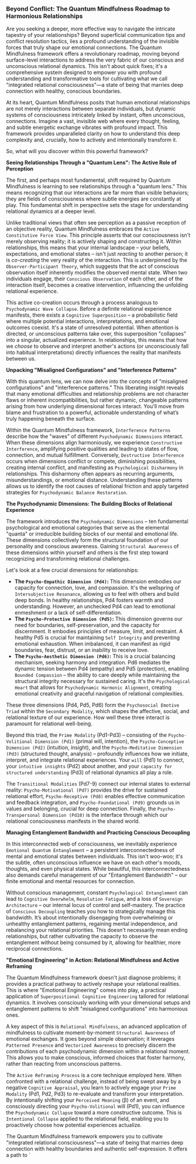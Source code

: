 ### Beyond Conflict: The Quantum Mindfulness Roadmap to Harmonious Relationships

Are you seeking a deeper, more effective way to navigate the intricate tapestry of your relationships? Beyond superficial communication tips and conflict resolution tactics, lies a profound understanding of the invisible forces that truly shape our emotional connections. The Quantum Mindfulness framework offers a revolutionary roadmap, moving beyond surface-level interactions to address the very fabric of our conscious and unconscious relational dynamics. This isn't about quick fixes; it's a comprehensive system designed to empower you with profound understanding and transformative tools for cultivating what we call "integrated relational consciousness"—a state of being that marries deep connection with healthy, conscious boundaries.

At its heart, Quantum Mindfulness posits that human emotional relationships are not merely interactions between separate individuals, but dynamic systems of consciousness intricately linked by instant, often unconscious, connections. Imagine a vast, invisible web where every thought, feeling, and subtle energetic exchange vibrates with profound impact. This framework provides unparalleled clarity on how to understand this deep complexity and, crucially, how to actively and intentionally transform it.

So, what will you discover within this powerful framework?

**Seeing Relationships Through a "Quantum Lens": The Active Role of Perception**

The first, and perhaps most fundamental, shift required by Quantum Mindfulness is learning to see relationships through a "quantum lens." This means recognizing that our interactions are far more than visible behaviors; they are fields of consciousness where subtle energies are constantly at play. This fundamental shift in perspective sets the stage for understanding relational dynamics at a deeper level.

Unlike traditional views that often see perception as a passive reception of an objective reality, Quantum Mindfulness embraces the `Active Constitutive Force View`. This principle asserts that our consciousness isn't merely observing reality; it is actively shaping and constructing it. Within relationships, this means that your internal landscape – your beliefs, expectations, and emotional states – isn't just *reacting* to another person; it is *co-creating* the very reality of the interaction. This is underpinned by the `Observer-Participant Theory`, which suggests that the act of conscious observation itself inherently modifies the observed mental state. When two individuals engage, their `Conscious Observation` of each other, and of the interaction itself, becomes a creative intervention, influencing the unfolding relational experience.

This active co-creation occurs through a process analogous to `Psychodynamic Wave Collapse`. Before a definite relational experience manifests, there exists a `Cognitive Superposition` – a probabilistic field where multiple potential interactions, interpretations, and emotional outcomes coexist. It's a state of unresolved potential. When attention is directed, or unconscious patterns take over, this superposition "collapses" into a singular, actualized experience. In relationships, this means that how we *choose* to observe and interpret another's actions (or unconsciously fall into habitual interpretations) directly influences the reality that manifests between us.

**Unpacking "Misaligned Configurations" and "Interference Patterns"**

With this quantum lens, we can now delve into the concepts of "misaligned configurations" and "interference patterns." This liberating insight reveals that many emotional difficulties and relationship problems are not character flaws or inherent incompatibilities, but rather dynamic, changeable patterns arising from how underlying dimensional forces interact. You'll move from blame and frustration to a powerful, actionable understanding of what’s truly happening beneath the surface.

Within the Quantum Mindfulness framework, `Interference Patterns` describe how the "waves" of different `Psychodynamic Dimensions` interact. When these dimensions align harmoniously, we experience `Constructive Interference`, amplifying positive qualities and leading to states of flow, connection, and mutual fulfillment. Conversely, `Destructive Interference` occurs when dimensions conflict or compete, diminishing possibilities, creating internal conflict, and manifesting as `Psychological Disharmony` in relationships. This disharmony often appears as recurring arguments, misunderstandings, or emotional distance. Understanding these patterns allows us to identify the root causes of relational friction and apply targeted strategies for `Psychodynamic Balance Restoration`.

**The Psychodynamic Dimensions: The Building Blocks of Relational Experience**

The framework introduces the `Psychodynamic Dimensions` – ten fundamental psychological and emotional categories that serve as the elemental "quanta" or irreducible building blocks of our mental and emotional life. These dimensions collectively form the structural foundation of our personality and conscious awareness. Gaining `Structural Awareness` of these dimensions within yourself and others is the first step toward recognizing and transforming relational challenges.

Let's look at a few crucial dimensions for relationships:

*   **The `Psycho-Empathic Dimension (Pd4)`:** This dimension embodies our capacity for connection, love, and compassion. It's the wellspring of `Intersubjective Resonance`, allowing us to feel with others and build deep bonds. In healthy relationships, Pd4 fosters warmth and understanding. However, an unchecked Pd4 can lead to emotional enmeshment or a lack of self-differentiation.
*   **The `Psycho-Protective Dimension (Pd5)`:** This dimension governs our need for boundaries, self-preservation, and the capacity for discernment. It embodies principles of measure, limit, and restraint. A healthy Pd5 is crucial for maintaining `Self Integrity` and preventing emotional exhaustion. When imbalanced, it can manifest as rigid boundaries, fear, distrust, or an inability to receive love.
*   **The `Psycho-Aesthetic Dimension (Pd6)`:** This is a crucial balancing mechanism, seeking harmony and integration. Pd6 mediates the dynamic tension between Pd4 (empathy) and Pd5 (protection), enabling `Bounded Compassion` – the ability to care deeply while maintaining the structural integrity necessary for sustained caring. It's the `Psychological Heart` that allows for `Psychodynamic Harmonic Alignment`, creating emotional creativity and graceful navigation of relational complexities.

These three dimensions (Pd4, Pd5, Pd6) form the `Psychosocial Emotive Triad` within the `Secondary Modality`, which shapes the affective, social, and relational texture of our experience. How well these three interact is paramount for relational well-being.

Beyond this triad, the `Prime Modality` (Pd1-Pd3) – consisting of the `Psycho-Volitional Dimension (Pd1)` (primal will, intention), the `Psycho-Conceptive Dimension (Pd2)` (intuition, insight), and the `Psycho-Meditative Dimension (Pd3)` (structured thought, analysis) – profoundly influences how we initiate, interpret, and integrate relational experiences. Your `will` (Pd1) to connect, your `intuitive insights` (Pd2) about another, and your `capacity for structured understanding` (Pd3) of relational dynamics all play a role.

The `Transitional Modalities` (Pd7-9) connect our internal states to external reality: `Psycho-Motivational (Pd7)` provides the drive for sustained relational effort, `Psycho-Receptive (Pd8)` enables effective communication and feedback integration, and `Psycho-Foundational (Pd9)` grounds us in values and belonging, crucial for deep connection. Finally, the `Psycho-Transpersonal Dimension (Pd10)` is the interface through which our relational consciousness manifests in the shared world.

**Managing Entanglement Bandwidth and Practicing Conscious Decoupling**

In this interconnected web of consciousness, we inevitably experience `Emotional Quantum Entanglement` – a persistent interconnectedness of mental and emotional states between individuals. This isn't woo-woo; it's the subtle, often unconscious influence we have on each other's moods, thoughts, and even physical states. While beautiful, this interconnectedness also demands careful management of our "Entanglement Bandwidth" – our finite emotional and mental resources for connection.

Without conscious management, constant `Psychological Entanglement` can lead to `Cognitive Overwhelm`, `Resolution Fatigue`, and a loss of `Sovereign Architecture` – our internal locus of control and self-mastery. The practice of `Conscious Decoupling` teaches you how to strategically manage this bandwidth. It’s about intentionally disengaging from overwhelming or unhealthy entanglement patterns, regaining mental independence, and rebalancing your relational priorities. This doesn't necessarily mean ending relationships, but rather cultivating the capacity to observe the entanglement without being consumed by it, allowing for healthier, more reciprocal connections.

**"Emotional Engineering" in Action: Relational Mindfulness and Active Reframing**

The Quantum Mindfulness framework doesn't just diagnose problems; it provides a practical pathway to actively reshape your relational realities. This is where "Emotional Engineering" comes into play, a practical application of `Superpositional Cognitive Engineering` tailored for relational dynamics. It involves consciously working with your dimensional setups and entanglement patterns to shift "misaligned configurations" into harmonious ones.

A key aspect of this is `Relational Mindfulness`, an advanced application of mindfulness to cultivate moment-by-moment `Structural Awareness` of emotional exchanges. It goes beyond simple observation; it leverages `Patterned Presence` and `Vectorized Awareness` to precisely discern the contributions of each psychodynamic dimension within a relational moment. This allows you to make conscious, informed choices that foster harmony, rather than reacting from unconscious patterns.

The `Active Reframing Process` is a core technique employed here. When confronted with a relational challenge, instead of being swept away by a negative `Cognitive Appraisal`, you learn to actively engage your `Prime Modality` (Pd1, Pd2, Pd3) to re-evaluate and transform your interpretation. By intentionally shifting your `Perceived Meaning` (β) of an event, and consciously directing your `Psycho-Volitional` will (Pd1), you can influence the `Psychodynamic Collapse` toward a more constructive outcome. This is `Intentional Collapse` applied to the relational field, enabling you to proactively choose how potential experiences actualize.

The Quantum Mindfulness framework empowers you to cultivate "integrated relational consciousness"—a state of being that marries deep connection with healthy boundaries and authentic self-expression. It offers a path to `